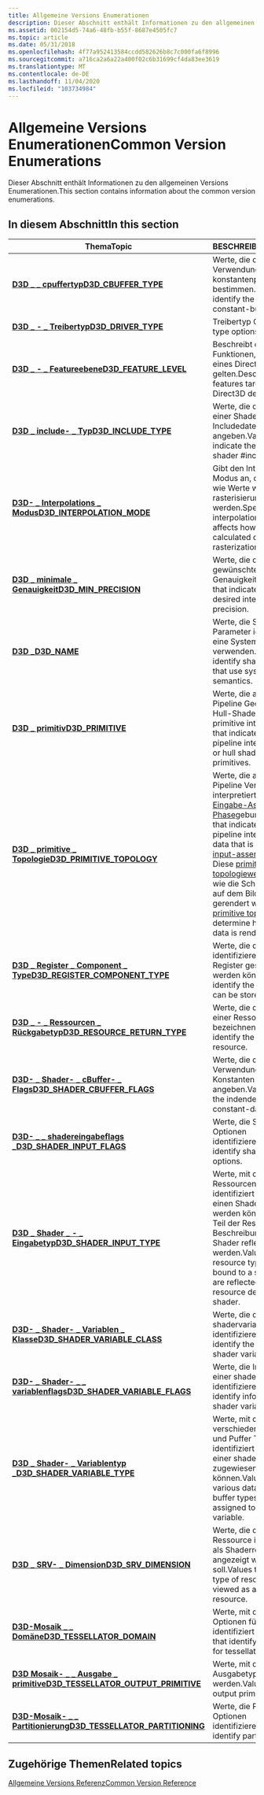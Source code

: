 ```yaml
---
title: Allgemeine Versions Enumerationen
description: Dieser Abschnitt enthält Informationen zu den allgemeinen Versions Enumerationen.
ms.assetid: 002154d5-74a6-48fb-b55f-8687e4505fc7
ms.topic: article
ms.date: 05/31/2018
ms.openlocfilehash: 4f77a952413584ccdd582626b8c7c000fa6f8996
ms.sourcegitcommit: a716ca2a6a22a400f02c6b31699cf4da83ee3619
ms.translationtype: MT
ms.contentlocale: de-DE
ms.lasthandoff: 11/04/2020
ms.locfileid: "103734984"
---
```

# <a name="common-version-enumerations"></a><span data-ttu-id="01956-103">Allgemeine Versions Enumerationen</span><span class="sxs-lookup"><span data-stu-id="01956-103">Common Version Enumerations</span></span>

<span data-ttu-id="01956-104">Dieser Abschnitt enthält Informationen zu den allgemeinen Versions Enumerationen.</span><span class="sxs-lookup"><span data-stu-id="01956-104">This section contains information about the common version enumerations.</span></span>


## <a name="in-this-section"></a><span data-ttu-id="01956-105">In diesem Abschnitt</span><span class="sxs-lookup"><span data-stu-id="01956-105">In this section</span></span>



| <span data-ttu-id="01956-106">Thema</span><span class="sxs-lookup"><span data-stu-id="01956-106">Topic</span></span>                                                                                      | <span data-ttu-id="01956-107">BESCHREIBUNG</span><span class="sxs-lookup"><span data-stu-id="01956-107">Description</span></span>                                                                                                                                                                                                                                                                                                                                |
|--------------------------------------------------------------------------------------------|--------------------------------------------------------------------------------------------------------------------------------------------------------------------------------------------------------------------------------------------------------------------------------------------------------------------------------------------|
| [<span data-ttu-id="01956-108">**D3D \_ \_ cpuffertyp**</span><span class="sxs-lookup"><span data-stu-id="01956-108">**D3D\_CBUFFER\_TYPE**</span></span>](/windows/desktop/api/D3DCommon/ne-d3dcommon-d3d_cbuffer_type)<br/>                                  | <span data-ttu-id="01956-109">Werte, die die beabsichtigte Verwendung von konstantenpufferdaten bestimmen.</span><span class="sxs-lookup"><span data-stu-id="01956-109">Values that identify the intended use of constant-buffer data.</span></span> <br/>                                                                                                                                                                                                                                                                 |
| [<span data-ttu-id="01956-110">**D3D \_ - \_ Treibertyp**</span><span class="sxs-lookup"><span data-stu-id="01956-110">**D3D\_DRIVER\_TYPE**</span></span>](/windows/desktop/api/D3DCommon/ne-d3dcommon-d3d_driver_type)<br/>                                    | <span data-ttu-id="01956-111">Treibertyp Optionen.</span><span class="sxs-lookup"><span data-stu-id="01956-111">Driver type options.</span></span><br/>                                                                                                                                                                                                                                                                                                            |
| [<span data-ttu-id="01956-112">**D3D \_ - \_ Featureebene**</span><span class="sxs-lookup"><span data-stu-id="01956-112">**D3D\_FEATURE\_LEVEL**</span></span>](/windows/desktop/api/D3DCommon/ne-d3dcommon-d3d_feature_level)<br/>                                | <span data-ttu-id="01956-113">Beschreibt den Satz von Funktionen, die als Ziel eines Direct3D-Geräts gelten.</span><span class="sxs-lookup"><span data-stu-id="01956-113">Describes the set of features targeted by a Direct3D device.</span></span> <br/>                                                                                                                                                                                                                                                                   |
| [<span data-ttu-id="01956-114">**D3D \_ include- \_ Typ**</span><span class="sxs-lookup"><span data-stu-id="01956-114">**D3D\_INCLUDE\_TYPE**</span></span>](/windows/desktop/api/D3DCommon/ne-d3dcommon-d3d_include_type)<br/>                                  | <span data-ttu-id="01956-115">Werte, die den Speicherort einer Shader- \# Includedatei angeben.</span><span class="sxs-lookup"><span data-stu-id="01956-115">Values that indicate the location of a shader \#include file.</span></span> <br/>                                                                                                                                                                                                                                                                  |
| [<span data-ttu-id="01956-116">**D3D- \_ Interpolations \_ Modus**</span><span class="sxs-lookup"><span data-stu-id="01956-116">**D3D\_INTERPOLATION\_MODE**</span></span>](/windows/desktop/api/D3DCommon/ne-d3dcommon-d3d_interpolation_mode)<br/>                      | <span data-ttu-id="01956-117">Gibt den Interpolations Modus an, der beeinflusst, wie Werte während der rasterisierung berechnet werden.</span><span class="sxs-lookup"><span data-stu-id="01956-117">Specifies interpolation mode, which affects how values are calculated during rasterization.</span></span><br/>                                                                                                                                                                                                                                     |
| [<span data-ttu-id="01956-118">**D3D \_ minimale \_ Genauigkeit**</span><span class="sxs-lookup"><span data-stu-id="01956-118">**D3D\_MIN\_PRECISION**</span></span>](/windows/desktop/api/D3DCommon/ne-d3dcommon-d3d_min_precision)<br/>                                | <span data-ttu-id="01956-119">Werte, die die minimale gewünschte Interpolations Genauigkeit angeben.</span><span class="sxs-lookup"><span data-stu-id="01956-119">Values that indicate the minimum desired interpolation precision.</span></span><br/>                                                                                                                                                                                                                                                               |
| [<span data-ttu-id="01956-120">**D3D \_**</span><span class="sxs-lookup"><span data-stu-id="01956-120">**D3D\_NAME**</span></span>](/windows/desktop/api/D3DCommon/ne-d3dcommon-d3d_name)<br/>                                                   | <span data-ttu-id="01956-121">Werte, die Shader-Parameter identifizieren, die eine System Wert Semantik verwenden.</span><span class="sxs-lookup"><span data-stu-id="01956-121">Values that identify shader parameters that use system-value semantics.</span></span><br/>                                                                                                                                                                                                                                                         |
| [<span data-ttu-id="01956-122">**D3D \_ primitiv**</span><span class="sxs-lookup"><span data-stu-id="01956-122">**D3D\_PRIMITIVE**</span></span>](/windows/desktop/api/D3DCommon/ne-d3dcommon-d3d_primitive)<br/>                                         | <span data-ttu-id="01956-123">Werte, die angeben, wie die Pipeline Geometry-oder Hull-Shader-Eingabe primitive interpretiert.</span><span class="sxs-lookup"><span data-stu-id="01956-123">Values that indicate how the pipeline interprets geometry or hull shader input primitives.</span></span><br/>                                                                                                                                                                                                                                      |
| [<span data-ttu-id="01956-124">**D3D \_ primitive \_ Topologie**</span><span class="sxs-lookup"><span data-stu-id="01956-124">**D3D\_PRIMITIVE\_TOPOLOGY**</span></span>](/windows/desktop/api/D3DCommon/ne-d3dcommon-d3d_primitive_topology)<br/>                      | <span data-ttu-id="01956-125">Werte, die angeben, wie die Pipeline Vertexdaten interpretiert, die an die [Eingabe-Assembler-Phase](d3d10-graphics-programming-guide-input-assembler-stage.md)gebunden sind.</span><span class="sxs-lookup"><span data-stu-id="01956-125">Values that indicate how the pipeline interprets vertex data that is bound to the [input-assembler stage](d3d10-graphics-programming-guide-input-assembler-stage.md).</span></span> <span data-ttu-id="01956-126">Diese [primitiven topologiewerte](/windows/desktop/direct3d11/d3d10-graphics-programming-guide-primitive-topologies) bestimmen, wie die Scheitelpunkt Daten auf dem Bildschirm gerendert werden.</span><span class="sxs-lookup"><span data-stu-id="01956-126">These [primitive topology values](/windows/desktop/direct3d11/d3d10-graphics-programming-guide-primitive-topologies) determine how the vertex data is rendered on screen.</span></span><br/> |
| [<span data-ttu-id="01956-127">**D3D \_ Register \_ Component \_ Type**</span><span class="sxs-lookup"><span data-stu-id="01956-127">**D3D\_REGISTER\_COMPONENT\_TYPE**</span></span>](/windows/desktop/api/D3DCommon/ne-d3dcommon-d3d_register_component_type)<br/>           | <span data-ttu-id="01956-128">Werte, die die Datentypen identifizieren, die in einem Register gespeichert werden können.</span><span class="sxs-lookup"><span data-stu-id="01956-128">Values that identify the data types that can be stored in a register.</span></span><br/>                                                                                                                                                                                                                                                           |
| [<span data-ttu-id="01956-129">**D3D \_ - \_ Ressourcen \_ Rückgabetyp**</span><span class="sxs-lookup"><span data-stu-id="01956-129">**D3D\_RESOURCE\_RETURN\_TYPE**</span></span>](/windows/desktop/api/D3DCommon/ne-d3dcommon-d3d_resource_return_type)<br/>                 | <span data-ttu-id="01956-130">Werte, die den Rückgabetyp einer Ressource bezeichnen.</span><span class="sxs-lookup"><span data-stu-id="01956-130">Values that identify the return type of a resource.</span></span><br/>                                                                                                                                                                                                                                                                             |
| [<span data-ttu-id="01956-131">**D3D- \_ Shader- \_ cBuffer- \_ Flags**</span><span class="sxs-lookup"><span data-stu-id="01956-131">**D3D\_SHADER\_CBUFFER\_FLAGS**</span></span>](/windows/desktop/api/D3DCommon/ne-d3dcommon-d3d_shader_cbuffer_flags)<br/>                 | <span data-ttu-id="01956-132">Werte, die die ungenannte Verwendung eines Konstanten Daten Puffers angeben.</span><span class="sxs-lookup"><span data-stu-id="01956-132">Values that identify the indended use of a constant-data buffer.</span></span><br/>                                                                                                                                                                                                                                                                |
| [<span data-ttu-id="01956-133">**D3D- \_ \_ shadereingabeflags \_**</span><span class="sxs-lookup"><span data-stu-id="01956-133">**D3D\_SHADER\_INPUT\_FLAGS**</span></span>](/windows/desktop/api/D3DCommon/ne-d3dcommon-d3d_shader_input_flags)<br/>                     | <span data-ttu-id="01956-134">Werte, die Shader-Input-Optionen identifizieren.</span><span class="sxs-lookup"><span data-stu-id="01956-134">Values that identify shader-input options.</span></span><br/>                                                                                                                                                                                                                                                                                      |
| [<span data-ttu-id="01956-135">**D3D \_ Shader \_ - \_ Eingabetyp**</span><span class="sxs-lookup"><span data-stu-id="01956-135">**D3D\_SHADER\_INPUT\_TYPE**</span></span>](/windows/desktop/api/D3DCommon/ne-d3dcommon-d3d_shader_input_type)<br/>                       | <span data-ttu-id="01956-136">Werte, mit denen Ressourcentypen identifiziert werden, die an einen Shader gebunden werden können und die als Teil der Ressourcen Beschreibung für den Shader reflektiert werden.</span><span class="sxs-lookup"><span data-stu-id="01956-136">Values that identify resource types that can be bound to a shader and that are reflected as part of the resource description for the shader.</span></span><br/>                                                                                                                                                                                    |
| [<span data-ttu-id="01956-137">**D3D- \_ Shader- \_ Variablen \_ Klasse**</span><span class="sxs-lookup"><span data-stu-id="01956-137">**D3D\_SHADER\_VARIABLE\_CLASS**</span></span>](/windows/desktop/api/D3DCommon/ne-d3dcommon-d3d_shader_variable_class)<br/>               | <span data-ttu-id="01956-138">Werte, die die Klasse einer shadervariablen identifizieren.</span><span class="sxs-lookup"><span data-stu-id="01956-138">Values that identify the class of a shader variable.</span></span><br/>                                                                                                                                                                                                                                                                            |
| [<span data-ttu-id="01956-139">**D3D- \_ Shader- \_ \_ variablenflags**</span><span class="sxs-lookup"><span data-stu-id="01956-139">**D3D\_SHADER\_VARIABLE\_FLAGS**</span></span>](/windows/desktop/api/D3DCommon/ne-d3dcommon-d3d_shader_variable_flags)<br/>               | <span data-ttu-id="01956-140">Werte, die Informationen zu einer shadervariablen identifizieren.</span><span class="sxs-lookup"><span data-stu-id="01956-140">Values that identify information about a shader variable.</span></span><br/>                                                                                                                                                                                                                                                                       |
| [<span data-ttu-id="01956-141">**D3D \_ Shader- \_ Variablentyp \_**</span><span class="sxs-lookup"><span data-stu-id="01956-141">**D3D\_SHADER\_VARIABLE\_TYPE**</span></span>](/windows/desktop/api/D3DCommon/ne-d3dcommon-d3d_shader_variable_type)<br/>                 | <span data-ttu-id="01956-142">Werte, mit denen verschiedene Daten, Textur und Puffer Typen identifiziert werden, die einer shadervariablen zugewiesen werden können.</span><span class="sxs-lookup"><span data-stu-id="01956-142">Values that identify various data, texture, and buffer types that can be assigned to a shader variable.</span></span><br/>                                                                                                                                                                                                                         |
| [<span data-ttu-id="01956-143">**D3D \_ SRV- \_ Dimension**</span><span class="sxs-lookup"><span data-stu-id="01956-143">**D3D\_SRV\_DIMENSION**</span></span>](/windows/desktop/api/D3DCommon/ne-d3dcommon-d3d_srv_dimension)<br/>                                | <span data-ttu-id="01956-144">Werte, die den Typ der Ressource identifizieren, die als Shaderressource angezeigt werden soll.</span><span class="sxs-lookup"><span data-stu-id="01956-144">Values that identify the type of resource to be viewed as a shader resource.</span></span><br/>                                                                                                                                                                                                                                                    |
| [<span data-ttu-id="01956-145">**D3D-Mosaik \_ \_ Domäne**</span><span class="sxs-lookup"><span data-stu-id="01956-145">**D3D\_TESSELLATOR\_DOMAIN**</span></span>](/windows/desktop/api/D3DCommon/ne-d3dcommon-d3d_tessellator_domain)<br/>                      | <span data-ttu-id="01956-146">Werte, mit denen Domänen Optionen für Mosaik Daten identifiziert werden.</span><span class="sxs-lookup"><span data-stu-id="01956-146">Values that identify domain options for tessellator data.</span></span><br/>                                                                                                                                                                                                                                                                       |
| [<span data-ttu-id="01956-147">**D3D Mosaik- \_ \_ Ausgabe \_ primitive**</span><span class="sxs-lookup"><span data-stu-id="01956-147">**D3D\_TESSELLATOR\_OUTPUT\_PRIMITIVE**</span></span>](/windows/desktop/api/D3DCommon/ne-d3dcommon-d3d_tessellator_output_primitive)<br/> | <span data-ttu-id="01956-148">Werte, mit denen primitive Ausgabetypen identifiziert werden.</span><span class="sxs-lookup"><span data-stu-id="01956-148">Values that identify output primitive types.</span></span><br/>                                                                                                                                                                                                                                                                                    |
| [<span data-ttu-id="01956-149">**D3D-Mosaik- \_ \_ Partitionierung**</span><span class="sxs-lookup"><span data-stu-id="01956-149">**D3D\_TESSELLATOR\_PARTITIONING**</span></span>](/windows/desktop/api/D3DCommon/ne-d3dcommon-d3d_tessellator_partitioning)<br/>          | <span data-ttu-id="01956-150">Werte, die Partitionierungs Optionen identifizieren.</span><span class="sxs-lookup"><span data-stu-id="01956-150">Values that identify partitioning options.</span></span><br/>                                                                                                                                                                                                                                                                                      |



 

## <a name="related-topics"></a><span data-ttu-id="01956-151">Zugehörige Themen</span><span class="sxs-lookup"><span data-stu-id="01956-151">Related topics</span></span>

<dl> <dt>

[<span data-ttu-id="01956-152">Allgemeine Versions Referenz</span><span class="sxs-lookup"><span data-stu-id="01956-152">Common Version Reference</span></span>](d3d11-graphics-reference-d3d11-common.md)
</dt> </dl>

 

